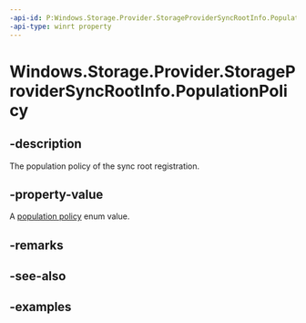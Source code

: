 ```yaml
---
-api-id: P:Windows.Storage.Provider.StorageProviderSyncRootInfo.PopulationPolicy
-api-type: winrt property
---
```


<!-- Property syntax.
public PopulationPolicy PopulationPolicy { get;  set; }
-->

# Windows.Storage.Provider.StorageProviderSyncRootInfo.PopulationPolicy

## -description
The population policy of the sync root registration.

## -property-value
A [population policy](storageproviderpopulationpolicy.md) enum value.

## -remarks

## -see-also

## -examples

